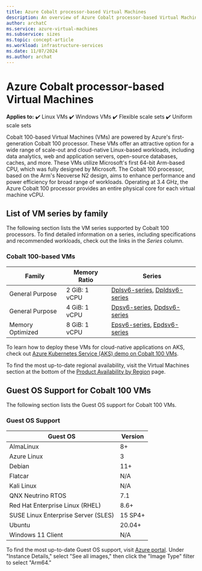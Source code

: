 ```yaml
---
title: Azure Cobalt processor-based Virtual Machines
description: An overview of Azure Cobalt processor-based Virtual Machines. 
author: archatC
ms.service: azure-virtual-machines
ms.subservice: sizes
ms.topic: concept-article
ms.workload: infrastructure-services
ms.date: 11/07/2024
ms.author: archat
---
```


# Azure Cobalt processor-based Virtual Machines

**Applies to:** :heavy_check_mark: Linux VMs :heavy_check_mark: Windows VMs :heavy_check_mark: Flexible scale sets :heavy_check_mark: Uniform scale sets

Cobalt 100-based Virtual Machines (VMs) are powered by Azure's first-generation Cobalt 100 processor. These VMs offer an attractive option for a wide range of scale-out and cloud-native Linux-based workloads, including data analytics, web and application servers, open-source databases, caches, and more. These VMs utilize Microsoft's first 64-bit Arm-based CPU, which was fully designed by Microsoft. The Cobalt 100 processor, based on the Arm's Neoverse N2 design, aims to enhance performance and power efficiency for broad range of workloads. Operating at 3.4 GHz, the Azure Cobalt 100 processor provides an entire physical core for each virtual machine vCPU. 


## List of VM series by family
The following section lists the VM series supported by Cobalt 100 processors. To find detailed information on a series, including specifications and recommended workloads, check out the links in the *Series* column. 

### Cobalt 100-based VMs
| Family | Memory Ratio | Series |
|---|---|---|
| General Purpose  | 2 GiB: 1 vCPU |[Dplsv6-series](./general-purpose/dplsv6-series.md), [Dpldsv6-series](./general-purpose/dpldsv6-series.md) |
| General Purpose  | 4 GiB: 1 vCPU | [Dpsv6-series](./general-purpose/dpsv6-series.md), [Dpdsv6-series](./general-purpose/dpdsv6-series.md)|
| Memory Optimized | 8 GiB: 1 vCPU | [Epsv6-series](./memory-optimized/epsv6-series.md), [Epdsv6-series](./memory-optimized/epdsv6-series.md) |

To learn how to deploy these VMs for cloud-native applications on AKS, check out [Azure Kubernetes Service (AKS) demo on Cobalt 100 VMs](https://aka.ms/C100-VM-deploy-demo).

To find the most up-to-date regional availability, visit the Virtual Machines section at the bottom of the [Product Availability by Region](https://azure.microsoft.com/explore/global-infrastructure/products-by-region/table) page.

## Guest OS Support for Cobalt 100 VMs
The following section lists the Guest OS support for Cobalt 100 VMs. 

### Guest OS Support
| Guest OS | Version |
|---|---|
| AlmaLinux | 8+ |
| Azure Linux | 3 |
| Debian | 11+ |
| Flatcar | N/A |
| Kali Linux | N/A |
| QNX Neutrino RTOS | 7.1 |
| Red Hat Enterprise Linux (RHEL) | 8.6+ |
| SUSE Linux Enterprise Server (SLES) | 15 SP4+ |
| Ubuntu | 20.04+ |
| Windows 11 Client | N/A |

To find the most up-to-date Guest OS support, visit [Azure portal](https://portal.azure.com/#create/Microsoft.VirtualMachine). Under "Instance Details," select "See all images," then click the "Image Type" filter to select "Arm64."



